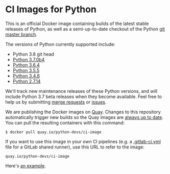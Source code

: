 # CI Images for Python

This is an official Docker image containing builds of the latest stable
releases of Python, as well as a semi-up-to-date checkout of the Python
[git master branch](https://github.com/python/cpython).

The versions of Python currently supported include:

* Python 3.8 git head
* [Python 3.7.0b4](https://www.python.org/downloads/release/python-370b4/)
* [Python 3.6.4](https://www.python.org/downloads/release/python-364/)
* [Python 3.5.5](https://www.python.org/downloads/release/python-355/)
* [Python 3.4.8](https://www.python.org/downloads/release/python-348/)
* [Python 2.7.14](https://www.python.org/downloads/release/python-2714/)

We'll track new maintenance releases of these Python versions, and will
include Python 3.7 beta releases when they become available.  Feel free to
help us by submitting [merge
requests](https://gitlab.com/python-devs/ci-images/merge_requests) or
[issues](https://gitlab.com/python-devs/ci-images/issues).

We are publishing the Docker images on [Quay](https://quay.io). Changes to
this repository automatically trigger new builds so the Quay images are [always
up to date](https://quay.io/repository/python-devs/ci-image?tab=info).  You
can pull the resulting containers with this command:

```
$ docker pull quay.io/python-devs/ci-image
```

If you want to use this image in your own CI pipelines (e.g. a
[.gitlab-ci.yml](https://gitlab.com/help/ci/yaml/README.md) file for a GitLab
shared runner), use this URL to refer to the image:

```
quay.io/python-devs/ci-image
```

Here's [an example](https://gitlab.com/python-devs/importlib_resources/blob/master/.gitlab-ci.yml).
